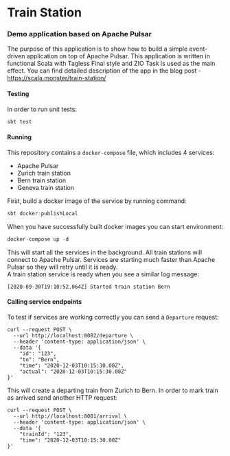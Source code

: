 # Train Station

### Demo application based on Apache Pulsar
The purpose of this application is to show how to build a simple event-driven application on top of Apache Pulsar. 
This application is written in functional Scala with Tagless Final style and ZIO Task is used as the main effect.
You can find detailed description of the app in the blog post - https://scala.monster/train-station/

#### Testing
In order to run unit tests:
```sbt
sbt test
```

#### Running
This repository contains a `docker-compose` file, which includes 4 services: 
* Apache Pulsar
* Zurich train station
* Bern train station
* Geneva train station

First, build a docker image of the service by running command:
```sbt
sbt docker:publishLocal
```

When you have successfully built docker images you can start environment: 
```sbt
docker-compose up -d
```
This will start all the services in the background. All train stations will connect to Apache Pulsar. 
Services are starting much faster than Apache Pulsar so they will retry until it is ready.   
A train station service is ready when you see a similar log message:
```
[2020-09-30T19:10:52.064Z] Started train station Bern
```

#### Calling service endpoints
To test if services are working correctly you can send a `Departure` request:
```
curl --request POST \
  --url http://localhost:8082/departure \
  --header 'content-type: application/json' \
  --data '{
	"id": "123",
	"to": "Bern",
	"time": "2020-12-03T10:15:30.00Z",
	"actual": "2020-12-03T10:15:30.00Z"
}'
```
This will create a departing train from Zurich to Bern. 
In order to mark train as arrived send another HTTP request: 
```
curl --request POST \
  --url http://localhost:8081/arrival \
  --header 'content-type: application/json' \
  --data '{
	"trainId": "123",
	"time": "2020-12-03T10:15:30.00Z"
}'
```
